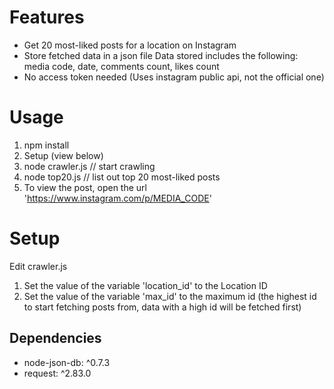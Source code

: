 # Features
- Get 20 most-liked posts for a location on Instagram
- Store fetched data in a json file
Data stored includes the following: media code, date, comments count, likes count
- No access token needed (Uses instagram public api, not the official one)

# Usage
1. npm install
2. Setup (view below)
3. node crawler.js // start crawling
4. node top20.js // list out top 20 most-liked posts
5. To view the post, open the url 'https://www.instagram.com/p/MEDIA_CODE'


# Setup
Edit crawler.js
1. Set the value of the variable 'location_id' to the Location ID
2. Set the value of the variable 'max_id' to the maximum id (the highest id to start fetching posts from, data with a high id will be fetched first)

## Dependencies
- node-json-db: ^0.7.3
- request: ^2.83.0

